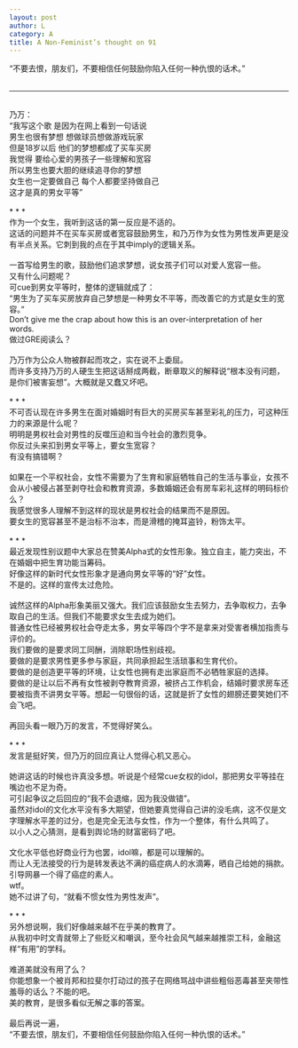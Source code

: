 ```yaml
---
layout: post
author: L
category: A
title: A Non-Feminist’s thought on 91
---
```


“不要去恨，朋友们，不要相信任何鼓励你陷入任何一种仇恨的话术。”<br>
<br>
* * *
<br>
乃万：<br>
“我写这个歌 是因为在网上看到一句话说<br>
男生也很有梦想 想做球员想做游戏玩家<br>
但是18岁以后 他们的梦想都成了买车买房<br>
我觉得 要给心爱的男孩子一些理解和宽容<br>
所以男生也要大胆的继续追寻你的梦想<br>
女生也一定要做自己 每个人都要坚持做自己<br>
这才是真的男女平等”<br>
<br>
* * *
<br>
作为一个女生，我听到这话的第一反应是不适的。<br>
这话的问题并不在买车买房或者宽容鼓励男生，和乃万作为女性为男性发声更是没有半点关系。它刺到我的点在于其中imply的逻辑关系。<br>
<br>
一首写给男生的歌，鼓励他们追求梦想，说女孩子们可以对爱人宽容一些。<br>
又有什么问题呢？<br>
可cue到男女平等时，整体的逻辑就成了：<br>
“男生为了买车买房放弃自己梦想是一种男女不平等，而改善它的方式是女生的宽容。”<br>
Don’t give me the crap about how this is an over-interpretation of her words.<br>
做过GRE阅读么？<br>
<br>
乃万作为公众人物被群起而攻之，实在说不上委屈。<br>
而许多支持乃万的人硬生生把这话掰成两截，断章取义的解释说“根本没有问题，是你们被害妄想”。大概就是又蠢又坏吧。<br>
<br>
* * *
<br>
不可否认现在许多男生在面对婚姻时有巨大的买房买车甚至彩礼的压力，可这种压力的来源是什么呢？<br>
明明是男权社会对男性的反噬压迫和当今社会的激烈竞争。<br>
你反过头来扣到男女平等上，要女生宽容？<br>
有没有搞错啊？<br>
<br>
如果在一个平权社会，女性不需要为了生育和家庭牺牲自己的生活与事业，女孩不会从小被侵占甚至剥夺社会和教育资源，多数婚姻还会有房车彩礼这样的明码标价么？<br>
我感觉很多人理解不到这样的现状是男权社会的结果而不是原因。<br>
要女生的宽容甚至不是治标不治本，而是滑稽的掩耳盗铃，粉饰太平。<br>
<br>
* * *
<br>
最近发现性别议题中大家总在赞美Alpha式的女性形象。独立自主，能力突出，不在婚姻中把生育功能当筹码。<br>
好像这样的新时代女性形象才是通向男女平等的“好”女性。<br>
不是的。这样的宣传太过危险。<br>
<br>
诚然这样的Alpha形象美丽又强大。我们应该鼓励女生去努力，去争取权力，去争取自己的生活。但我们不能要求女生去成为她们。<br>
普通女性已经被男权社会夺走太多，男女平等四个字不是拿来对受害者横加指责与评价的。<br>
我们要做的是要求同工同酬，消除职场性别歧视。<br>
要做的是要求男性更多参与家庭，共同承担起生活琐事和生育代价。<br>
要做的是创造更平等的环境，让女性也拥有走出家庭而不必牺牲家庭的选择。<br>
要做的是让以后不再有女性被剥夺教育资源，被挤占工作机会，结婚时要求房车还要被指责不讲男女平等。想起一句很俗的话，这就是折了女性的翅膀还要笑她们不会飞吧。<br>
<br>
再回头看一眼乃万的发言，不觉得好笑么。<br>
<br>
* * *
<br>
发言是挺好笑，但乃万的回应真让人觉得心机又恶心。<br>
<br>
她讲这话的时候也许真没多想。听说是个经常cue女权的idol，那把男女平等挂在嘴边也不足为奇。<br>
可引起争议之后回应的“我不会退缩，因为我没做错”。<br>
虽然对idol的文化水平没有多大期望，但她要真觉得自己讲的没毛病，这不仅是文字理解水平差的过分，也是完全无法与女性，作为一个整体，有什么共鸣了。<br>
以小人之心猜测，是看到舆论场的财富密码了吧。<br>
<br>
文化水平低也好商业行为也罢，idol嘛，都是可以理解的。<br>
而让人无法接受的行为是转发表达不满的癌症病人的水滴筹，晒自己给她的捐款。<br>
引导网暴一个得了癌症的素人。<br>
wtf。<br>
她不过讲了句，“就看不惯女性为男性发声”。<br>
<br>
* * *
<br>
另外想说啊，我们好像越来越不在乎美的教育了。<br>
从我初中时文青就带上了些贬义和嘲讽，至今社会风气越来越推崇工科，金融这样“有用”的学科。<br>
<br>
难道美就没有用了么？<br>
你能想象一个被肖邦和拉斐尔打动过的孩子在网络骂战中讲些粗俗恶毒甚至夹带性羞辱的话么？不能的吧。<br>
美的教育，是很多看似无解之事的答案。<br>
<br>
最后再说一遍，<br>
“不要去恨，朋友们，不要相信任何鼓励你陷入任何一种仇恨的话术。”<br>

